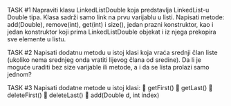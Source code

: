 TASK #1
Napraviti klasu LinkedListDouble koja predstavlja LinkedList-u Double tipa. Klasa sadrži samo link na prvu varijablu u listi. Napisati metode: add(Double), remove(int), get(int) i size(), jedan prazni konstruktor, kao i jedan konstruktor koji prima LinkedListDouble objekat i iz njega prekopira sve elemente u listu.


TASK #2
Napisati dodatnu metodu u istoj klasi koja vraća srednji član liste (ukoliko nema srednjeg onda vratiti lijevog člana od sredine).
Da li je moguće uraditi bez size varijable ili metode, a i da se lista prolazi samo jednom? 


TASK #3
Napisati dodatne metode u istoj klasi:
 getFirst()
 getLast()
 deleteFirst()
 deleteLast()
 add(Double d, int index)

